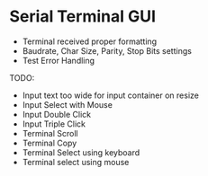 # Serial Terminal GUI

- Terminal received proper formatting
- Baudrate, Char Size, Parity, Stop Bits settings
- Test Error Handling

TODO:
- Input text too wide for input container on resize
- Input Select with Mouse
- Input Double Click
- Input Triple Click
- Terminal Scroll
- Terminal Copy
- Terminal Select using keyboard
- Terminal select using mouse
